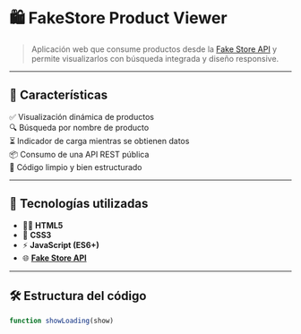 # 🛍️ FakeStore Product Viewer

> Aplicación web que consume productos desde la [Fake Store API](https://fakestoreapi.com/) y permite visualizarlos con búsqueda integrada y diseño responsive.

---

## 🌟 Características

✅ Visualización dinámica de productos  
🔍 Búsqueda por nombre de producto  
⏳ Indicador de carga mientras se obtienen datos  
📦 Consumo de una API REST pública  
🧼 Código limpio y bien estructurado  

---


## 🧩 Tecnologías utilizadas

- 🧙‍♂️ **HTML5**
- 🎨 **CSS3**
- ⚡ **JavaScript (ES6+)**
- 🌐 **[Fake Store API](https://fakestoreapi.com/)**

---

## 🛠️ Estructura del código

```js
function showLoading(show)
